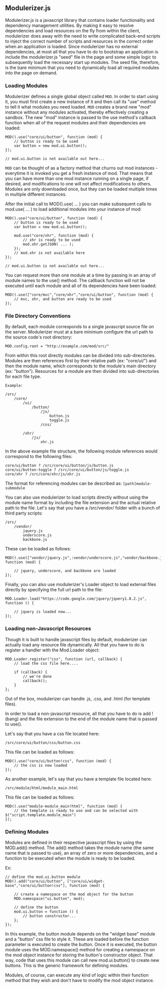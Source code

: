 ## Modulerizer.js

Modulerizer.js is a javascript library that contains loader functionality and dependency management utilities. By making it easy to resolve dependencies and load resources on the fly from within the client, modulerizer does away with the need to write complicated back-end scripts to inject the correct number of scripts and resources in the correct order when an application is loaded. Since modulerizer has no external dependencies, at most all that you have to do to bootstrap an application is include the modulerizer.js "seed" file in the page and some simple logic to subsequently load the necessary start up modules. The seed file, therefore, is the bare minimum that you need to dynamically load all required modules into the page on demand.

### Loading Modules

Modulerizer defines a single global object called `MOD`. In order to start using it, you must first create a new instance of it and then call its "use" method to tell it what modules you need loaded. `MOD` creates a brand new "mod" instance without any modules activated, thereby effectively creating a sandbox. The new "mod" instance is passed to the use method's callback function when all of the request modules and their dependencies are loaded:

	MOD().use("core/ui/button", function (mod) {
		// button is ready to be used
		var button = new mod.ui.button();
	});

	// mod.ui.button is not available out here...

`MOD` can be thought of as a factory method that churns out mod instances - everytime it is invoked you get a fresh instance of mod. That means that you can have more than one mod instance running on a single page, if desired, and modifications to one will not affect modifications to others. Modules are only downloaded once, but they can be loaded multiple times in multiple different instances. 

After the initial call to MOD().use( ... ) you can make subsequent calls to mod.use( ... ) to load additional modules into your instance of mod:

	MOD().use("core/ui/button", function (mod) {
		// button is ready to be used
		var button = new mod.ui.button();

		mod.use("core/xhr", function (mod) {
			// xhr is ready to be used
			mod.xhr.getJSON( ... );
		});
		// mod.xhr is not available here
	});

	// mod.ui.button is not available out here...

You can request more than one module at a time by passing in an array of module names to the use() method. The callback function will not be executed until each module and all of its dependencies have been loaded:

	MOD().use(["core/mvc","core/xhr","core/ui/button", function (mod) {
		// mvc, xhr, and button are ready to be used
	});

### File Directory Conventions


By default, each module corresponds to a single javascript source file on the server. Modulerizer must at a bare minimum configure the url path to the source code's root directory:

	MOD.config.root = "http://example.com/mod/src/"

From within this root directly modules can be divided into sub-directories. Modules are then references first by their relative path (ex: "core/ui/") and then the module name, which corresponds to the module's main directory (ex: "button"). Resources for a module are then divided into sub-directories for each file type.

	Example:

	/src/
		/core/
			/ui/
				/button/
					/js/
						button.js
						toggle.js
					/css/

			/xhr/
				/js/
					xhr.js

In the above example file structure, the following module references would correspond to the following files:

	core/ui/button ? /src/core/ui/button/js/button.js
	core/ui/button-toggle ? /src/core/ui/button/js/toggle.js
	core/xhr ? /src/core/xhr/js/xhr.js

The format for referencing modules can be described as: `[path]module-submodule`

You can also use modulerizer to load scripts directly without using the module name format by including the file extension and the actual relative path to the file. Let's say that you have a /src/vendor/ folder with a bunch of third party scripts:

	/src/
		/vendor/
			jquery.js
			underscore.js
			backbone.js

These can be loaded as follows:

	MOD().use(["vendor/jquery.js",:vendor/underscore.js","vendor/backbone.js"], function (mod) {

		// jquery, underscore, and backbone are loaded
	});

Finally, you can also use modulerizer's Loader object to load external files directly by specifying the full url path to the file:

	MOD.Loader.load("https://code.google.com/jquery/jquery1.8.2.js", function () {

		// jquery is loaded now...
	});


### Loading non-Javascript Resources

Though it is built to handle javascript files by default, modulerizer can actually load any resource file dynamically. All that you have to do is register a handler with the Mod.Loader object:

	MOD.Loader.register("css", function (url, callback) {
		// load the css file here....

		if (callback) {
			// we're done
			callback();
		}
	};

Out of the box, modulerizer can handle .js, .css, and .html (for template files).

In order to load a non-javascript resource, all that you have to do is add ! (bang) and the file extension to the end of the module name that is passed to use().

Let's say that you have a css file located here:

	/src/core/ui/button/css/button.css

This file can be loaded as follows:

	MOD().use("core/ui/button!css", function (mod) {
		// the css is now loaded
	});

As another example, let's say that you have a template file located here:

	/src/module/html/module_main.html

This file can be loaded as follows:

	MOD().use("module-module_main!html", function (mod) {
		// the template is ready to use and can be selected with $("script.template.module_main")
	});

### Defining Modules

Modules are defined in their respective javascript files by using the MOD.add() method. The add() method takes the module name (the same name that is passed to use), an array of zero or more dependencies, and a function to be executed when the module is ready to be loaded.

Ex:

	// define the mod.ui.button module
	MOD().add("core/ui/button", ["core/ui/widget-base","core/ui/button!css"], function (mod) {

		// create a namespace on the mod object for the button
		MOD.namespace("ui.button", mod);

		// define the button
		mod.ui.button = function () {
			// button constructor...
		};
	});

In this example, the button module depends on the "widget base" module and a "button" css file to style it. These are loaded before the function parameter is executed to create the button. Once it is executed, the button module uses the MOD.namespace() method for creating a namespace on the mod object instance for storing the button's constructor object. That way, code that uses this module can call new mod.ui.button() to create new buttons. This is the generic framework for defining modules.

Modules, of course, can execute any kind of logic within their function method that they wish and don't have to modify the mod object instance.
